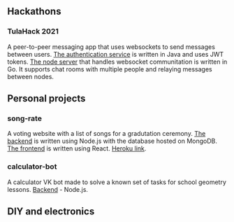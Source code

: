 ## Hackathons
### TulaHack 2021
A peer-to-peer messaging app that uses websockets to send messages between users. [The authentication service](https://github.com/Big-Kotik/p2p-chat-backend) is written in Java and uses JWT tokens. [The node server](https://github.com/Big-Kotik/p2p-ws-network) that handles websocket communitation is written in Go. It supports chat rooms with multiple people and relaying messages between nodes.
## Personal projects
### song-rate
A voting website with a list of songs for a gradutation ceremony. [The backend](https://github.com/bfrolikov/song-rate) is written using Node.js with the database hosted on MongoDB. [The frontend](https://github.com/bfrolikov/song-rate-frontend) is written using React. [Heroku link](https://song-rate.herokuapp.com/).
### calculator-bot
A calculator VK bot made to solve a known set of tasks for school geometry lessons. [Backend](https://github.com/bfrolikov/calculator-bot) - Node.js. 
## DIY and electronics
